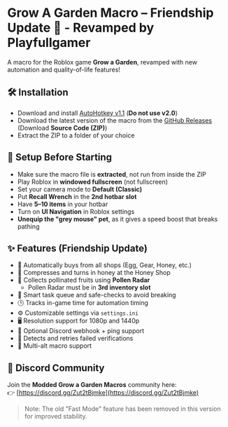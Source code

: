 # Grow A Garden Macro – Friendship Update 🌱 - Revamped by Playfullgamer
A macro for the Roblox game **Grow a Garden**, revamped with new automation and quality-of-life features!

## 🛠 Installation
- Download and install [AutoHotkey v1.1](https://www.autohotkey.com/) (**Do not use v2.0**)
- Download the latest version of the macro from the [GitHub Releases](https://github.com/VirageRoblox/Virage-Grow-A-Garden-Macro/releases/latest) (Download **Source Code (ZIP)**)
- Extract the ZIP to a folder of your choice

## 🔧 Setup Before Starting
- Make sure the macro file is **extracted**, not run from inside the ZIP
- Play Roblox in **windowed fullscreen** (not fullscreen)
- Set your camera mode to **Default (Classic)**
- Put **Recall Wrench** in the **2nd hotbar slot**
- Have **5–10 items** in your hotbar
- Turn on **UI Navigation** in Roblox settings
- **Unequip the "grey mouse" pet**, as it gives a speed boost that breaks pathing

## ✨ Features (Friendship Update)
- 🛒 Automatically buys from all shops (Egg, Gear, Honey, etc.)  
- 🍯 Compresses and turns in honey at the Honey Shop  
- 🍓 Collects pollinated fruits using **Pollen Radar**  
  - Pollen Radar must be in **3rd inventory slot**
- 🔁 Smart task queue and safe-checks to avoid breaking  
- 🕒 Tracks in-game time for automation timing  
- ⚙️ Customizable settings via `settings.ini`  
- 🖥️ Resolution support for 1080p and 1440p  
- 📢 Optional Discord webhook + ping support  
- 🧠 Detects and retries failed verifications  
- 💼 Multi-alt macro support

## 📣 Discord Community
Join the **Modded Grow a Garden Macros** community here:  
👉 [https://discord.gg/Zut2tBjmke](https://discord.gg/Zut2tBjmke)

> Note: The old "Fast Mode" feature has been removed in this version for improved stability.
